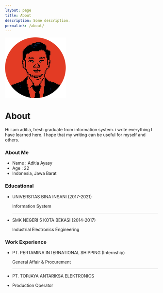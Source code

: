 ```yaml
---
layout: page
title: About
description: Some description.
permalink: /about/
---
```


<img class="img-rounded" src="/assets/img/uploads/profile-rounded.png" alt="Aditia Ayasy" width="200">

# About

Hi i am aditia, fresh graduate from information system. i write everything I have learned here. I hope that my writing can be useful for myself and others.

<h3>About Me</h3>
<ul>
    <li>Name : Aditia Ayasy</li>
    <li>Age  : 22</li>
    <li>Indonesia, Jawa Barat</li>
</ul>

<h3>Educational</h3>
<ul>
    <li>UNIVERSITAS BINA INSANI (2017-2021)</li>
    <p>Information System</p>
    <hr>
    <li>SMK NEGERI 5 KOTA BEKASI (2014-2017)</li>
    <p>Industrial Electronics Engineering</p>
</ul>

<h3>Work Experience</h3>
<ul>
    <li>PT. PERTAMINA INTERNATIONAL SHIPPING (Internship)</li>
    <p>General Affair & Procurement</p>
    <hr>
    <li>PT. TOPJAYA ANTARIKSA ELEKTRONICS<li>
    <p>Production Operator</p>
</ul>
